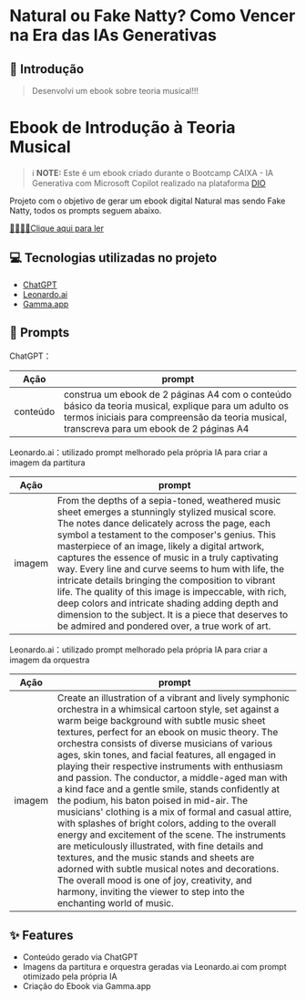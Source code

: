 # Natural ou Fake Natty? Como Vencer na Era das IAs Generativas

## 🚀 Introdução

> Desenvolvi um ebook sobre teoria musical!!!

# Ebook de Introdução à Teoria Musical

 > ℹ️ **NOTE:** Este é um ebook criado durante o Bootcamp CAIXA - IA Generativa com Microsoft Copilot realizado na plataforma [DIO](https://dio.me)

Projeto com o objetivo de gerar um ebook digital Natural mas sendo Fake Natty, todos os prompts seguem abaixo.

<a href="https://github.com/lcarol19/lab-natty-or-not/blob/main/Ebook-de-Introducao-a-Teoria-Musical.pdf" title="View PDF now"> 🎼🎵🎶🎹Clique aqui para ler</a>



## 💻 Tecnologias utilizadas no projeto

- [ChatGPT](https://chat.openai.com/) 
- [Leonardo.ai](https://app.leonardo.ai//) 
- [Gamma.app](https://gamma.app/)

## 🧠 Prompts


ChatGPT：

|  Ação    |prompt                                                                                 
| :------: | -------------------------------------------------------------------------------------------------------------------------------------------------------------------------------------------------------------------------------------------------------------------------------------------------------------------------------------------------------------------------------------------------------------------------------------- |
| conteúdo | construa um ebook de 2 páginas A4 com o conteúdo básico da teoria musical, explique para um adulto os termos iniciais para compreensão da teoria musical, transcreva para um ebook de 2 páginas A4 |

Leonardo.ai：utilizado prompt melhorado pela própria IA para criar a imagem da partitura

|  Ação  | prompt                                                                                                                                                                                                   |
| :----: | --------------------------------------------------------------------------------------------------------------------------------------------------------------------------------------------------------------------------------------------------------------------------------------------------------------------------------------------------------------------------------------------------------------------------------------------------------------------------------------------------------------------------------------------------------------------------------------------------------------------------------------------------------|
| imagem | From the depths of a sepia-toned, weathered music sheet emerges a stunningly stylized musical score. The notes dance delicately across the page, each symbol a testament to the composer's genius. This masterpiece of an image, likely a digital artwork, captures the essence of music in a truly captivating way. Every line and curve seems to hum with life, the intricate details bringing the composition to vibrant life. The quality of this image is impeccable, with rich, deep colors and intricate shading adding depth and dimension to the subject. It is a piece that deserves to be admired and pondered over, a true work of art.|

Leonardo.ai：utilizado prompt melhorado pela própria IA para criar a imagem da orquestra

|  Ação  | prompt                                                                                                                                                                                                   |
| :----: | -------------------------------------------------------------------------------------------------------------------------------------------------------------------------------------------------------------------------------------------------------------------------------------------------------------------------------------------------------------------------------------------------------------------------------------------------------------------------------------------------------------------------------------------------------------------------------------------------------------------------------------------------------------------------------------------------------------------------------------------------------------------------------------------------------------------------------------------------------------------------------------------------------------------------------------------------------------------------------------------- |
| imagem | Create an illustration of a vibrant and lively symphonic orchestra in a whimsical cartoon style, set against a warm beige background with subtle music sheet textures, perfect for an ebook on music theory. The orchestra consists of diverse musicians of various ages, skin tones, and facial features, all engaged in playing their respective instruments with enthusiasm and passion. The conductor, a middle-aged man with a kind face and a gentle smile, stands confidently at the podium, his baton poised in mid-air. The musicians' clothing is a mix of formal and casual attire, with splashes of bright colors, adding to the overall energy and excitement of the scene. The instruments are meticulously illustrated, with fine details and textures, and the music stands and sheets are adorned with subtle musical notes and decorations. The overall mood is one of joy, creativity, and harmony, inviting the viewer to step into the enchanting world of music. |

## ✨ Features

- Conteúdo gerado via ChatGPT
- Imagens da partitura e orquestra geradas via Leonardo.ai com prompt otimizado pela própria IA
- Criação do Ebook via Gamma.app

